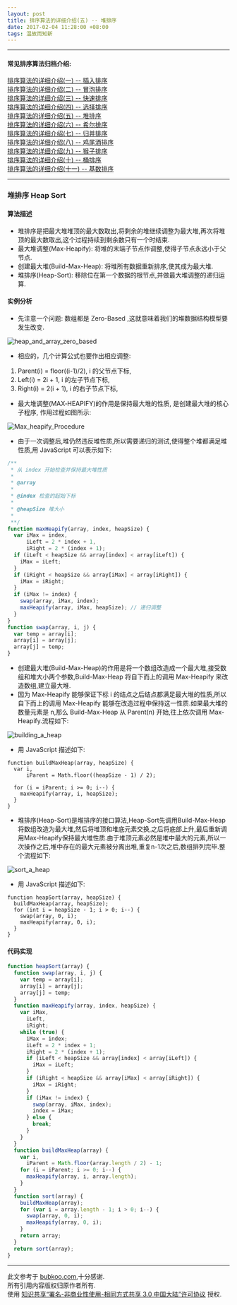 ```yaml
---
layout: post
title: 排序算法的详细介绍(五) -- 堆排序
date: 2017-02-04 11:28:00 +08:00
tags: 温故而知新
---
```


***

#### 常见排序算法归档介绍:

[排序算法的详细介绍(一) -- 插入排序][insertion_sort]  
[排序算法的详细介绍(二) -- 冒泡排序][bubble_sort]  
[排序算法的详细介绍(三) -- 快速排序][quick_sort]  
[排序算法的详细介绍(四) -- 选择排序][selection_sort]  
[排序算法的详细介绍(五) -- 堆排序][heap_sort]  
[排序算法的详细介绍(六) -- 希尔排序][shell_sort]  
[排序算法的详细介绍(七) -- 归并排序][merge_sort]  
[排序算法的详细介绍(八) -- 鸡尾酒排序][cocktail_sort]  
[排序算法的详细介绍(九) -- 猴子排序][bogo_sort]  
[排序算法的详细介绍(十) -- 桶排序][bucket_sort]  
[排序算法的详细介绍(十一) -- 基数排序][radix_sort]  

***

### 堆排序 Heap Sort

#### 算法描述

* 堆排序是把最大堆堆顶的最大数取出,将剩余的堆继续调整为最大堆,再次将堆顶的最大数取出,这个过程持续到剩余数只有一个时结束.
* 最大堆调整(Max-Heapify): 将堆的末端子节点作调整,使得子节点永远小于父节点.
* 创建最大堆(Build-Max-Heap): 将堆所有数据重新排序,使其成为最大堆.
* 堆排序(Heap-Sort): 移除位在第一个数据的根节点,并做最大堆调整的递归运算.

#### 实例分析

* 先注意一个问题: 数组都是 Zero-Based ,这就意味着我们的堆数据结构模型要发生改变.

![heap_and_array_zero_based][heap_and_array_zero_based]

* 相应的，几个计算公式也要作出相应调整:
1. Parent(i) = floor((i-1)/2), i 的父节点下标,
2. Left(i) = 2i + 1, i 的左子节点下标,
3. Right(i) = 2(i + 1), i 的右子节点下标,

* 最大堆调整(MAX‐HEAPIFY)的作用是保持最大堆的性质, 是创建最大堆的核心子程序, 作用过程如图所示:

![Max_heapify_Procedure][Max_heapify_Procedure]

* 由于一次调整后,堆仍然违反堆性质,所以需要递归的测试,使得整个堆都满足堆性质,用 JavaScript 可以表示如下:

```JavaScript
/**
 * 从 index 开始检查并保持最大堆性质
 *
 * @array
 *
 * @index 检查的起始下标
 *
 * @heapSize 堆大小
 *
 **/
function maxHeapify(array, index, heapSize) {
  var iMax = index,
      iLeft = 2 * index + 1,
      iRight = 2 * (index + 1);
  if (iLeft < heapSize && array[index] < array[iLeft]) {
    iMax = iLeft;
  }
  if (iRight < heapSize && array[iMax] < array[iRight]) {
    iMax = iRight;
  }
  if (iMax != index) {
    swap(array, iMax, index);
    maxHeapify(array, iMax, heapSize); // 递归调整
  }
}
function swap(array, i, j) {
  var temp = array[i];
  array[i] = array[j];
  array[j] = temp;
}
```

* 创建最大堆(Build-Max-Heap)的作用是将一个数组改造成一个最大堆,接受数组和堆大小两个参数,Build-Max-Heap 将自下而上的调用 Max-Heapify 来改造数组,建立最大堆.
* 因为 Max-Heapify 能够保证下标 i 的结点之后结点都满足最大堆的性质,所以自下而上的调用 Max-Heapify 能够在改造过程中保持这一性质.如果最大堆的数量元素是 n,那么 Build-Max-Heap 从 Parent(n) 开始,往上依次调用 Max-Heapify.流程如下:

![building_a_heap][building_a_heap]

* 用 JavaScript 描述如下:

```JavaScript:
function buildMaxHeap(array, heapSize) {
  var i,
      iParent = Math.floor((heapSize - 1) / 2);
      
  for (i = iParent; i >= 0; i--) {
    maxHeapify(array, i, heapSize);
  }
}
```

* 堆排序(Heap-Sort)是堆排序的接口算法,Heap-Sort先调用Build-Max-Heap将数组改造为最大堆,然后将堆顶和堆底元素交换,之后将底部上升,最后重新调用Max-Heapify保持最大堆性质.由于堆顶元素必然是堆中最大的元素,所以一次操作之后,堆中存在的最大元素被分离出堆,重复n-1次之后,数组排列完毕.整个流程如下:

![sort_a_heap][sort_a_heap]

* 用 JavaScript 描述如下:

```JavaScript:
function heapSort(array, heapSize) {
  buildMaxHeap(array, heapSize);
  for (int i = heapSize - 1; i > 0; i--) {
    swap(array, 0, i);
    maxHeapify(array, 0, i);
  }  
}
```

#### 代码实现

```JavaScript
function heapSort(array) {
  function swap(array, i, j) {
    var temp = array[i];
    array[i] = array[j];
    array[j] = temp;
  }
  function maxHeapify(array, index, heapSize) {
    var iMax,
      iLeft,
      iRight;
    while (true) {
      iMax = index;
      iLeft = 2 * index + 1;
      iRight = 2 * (index + 1);
      if (iLeft < heapSize && array[index] < array[iLeft]) {
        iMax = iLeft;
      }
      if (iRight < heapSize && array[iMax] < array[iRight]) {
        iMax = iRight;
      }
      if (iMax != index) {
        swap(array, iMax, index);
        index = iMax;
      } else {
        break;
      }
    }
  }
  function buildMaxHeap(array) {
    var i,
      iParent = Math.floor(array.length / 2) - 1;
    for (i = iParent; i >= 0; i--) {
      maxHeapify(array, i, array.length);
    }
  }
  function sort(array) {
    buildMaxHeap(array);
    for (var i = array.length - 1; i > 0; i--) {
      swap(array, 0, i);
      maxHeapify(array, 0, i);
    }
    return array;
  }
  return sort(array);
}
```

***

此文参考于 [bubkoo.com][bubkoo.com],十分感谢.  
所有引用内容版权归原作者所有.  
使用 [知识共享“署名-非商业性使用-相同方式共享 3.0 中国大陆”许可协议][Lisence] 授权.

[bubkoo.com]: http://bubkoo.com/2014/01/17/sort-algorithm/archives/
[Lisence]: https://creativecommons.org/licenses/by-nc-sa/3.0/cn/

[insertion_sort]: /2017/02/sort-algorithm-1-insertion-sort/ 'insertion_sort'
[bubble_sort]: /2017/02/sort-algorithm-2-bubble-sort/ 'bubble_sort'
[quick_sort]: /2017/02/sort-algorithm-3-quick-sort/ 'quick_sort'
[selection_sort]: /2017/02/sort-algorithm-4-selection-sort/ 'selection_sort'
[heap_sort]: /2017/02/sort-algorithm-5-heap-sort/ 'heap_sort'
[shell_sort]: /2017/02/sort-algorithm-6-shell-sort/ 'shell_sort'
[merge_sort]: /2017/02/sort-algorithm-7-merge-sort/ 'merge_sort'
[cocktail_sort]: /2017/02/sort-algorithm-8-cocktail-sort/ 'cocktail_sort'
[bogo_sort]: /2017/02/sort-algorithm-9-bogo-sort/ 'bogo_sort'
[bucket_sort]: /2017/02/sort-algorithm-10-bucket-sort/ 'bucket_sort'
[radix_sort]: /2017/02/sort-algorithm-11-radix-sort/ 'radix_sort'

[Sorting_heapsort_anim]: /assets/images/sort_algorithm/Sorting_heapsort_anim.gif 'Sorting_heapsort_anim'
[heap_and_array_zero_based]: /assets/images/sort_algorithm/heap_and_array_zero_based.png 'heap_and_array_zero_based'
[Max_heapify_Procedure]: /assets/images/sort_algorithm/Max_heapify_Procedure.png 'Max_heapify_Procedure.png'
[building_a_heap]: /assets/images/sort_algorithm/building_a_heap.png 'building_a_heap'
[sort_a_heap]: /assets/images/sort_algorithm/sort_a_heap.png 'sort_a_heap'